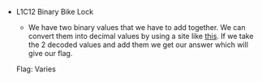 - L1C12 Binary Bike Lock
    - We have two binary values that we have to add together. We can convert them into decimal values by using a site like [this](https://www.dcode.fr/binary-code). If we take the 2 decoded values and add them we get our answer which will give our flag.
    
    Flag: Varies